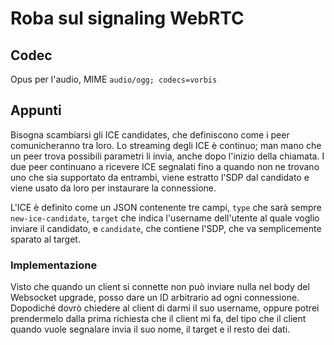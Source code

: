 # Roba sul signaling WebRTC

## Codec

Opus per l'audio, MIME `audio/ogg; codecs=vorbis`

## Appunti

Bisogna scambiarsi gli ICE candidates, che definiscono come i peer comunicheranno tra loro. Lo streaming degli ICE è continuo; man mano che un peer trova possibili parametri li invia, anche dopo l'inizio della chiamata. I due peer continuano a ricevere ICE segnalati fino a quando non ne trovano uno che sia supportato da entrambi, viene estratto l'SDP dal candidato e viene usato da loro per instaurare la connessione.

L'ICE è definito come un JSON contenente tre campi, `type` che sarà sempre `new-ice-candidate`, `target` che indica l'username dell'utente al quale voglio inviare il candidato, e `candidate`, che contiene l'SDP, che va semplicemente sparato al target.

### Implementazione

Visto che quando un client si connette non può inviare nulla nel body del Websocket upgrade, posso dare un ID arbitrario ad ogni connessione. Dopodiché dovrò chiedere al client di darmi il suo username, oppure potrei prendermelo dalla prima richiesta che il client mi fa, del tipo che il client quando vuole segnalare invia il suo nome, il target e il resto dei dati.
